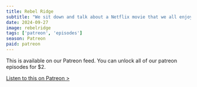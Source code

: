 ```yaml
---
title: Rebel Ridge
subtitle: "We sit down and talk about a Netflix movie that we all enjoyed a lot! We sing the praises of Jeremy Saulnier and tell our own tales of vengeance."
date: 2024-09-27
image: rebelridge
tags: ['patreon', 'episodes']
season: Patreon
paid: patreon
---
```

<div class="callout patreon">
This is available on our Patreon feed. You can unlock all of our patreon episodes for $2.

<a class="button" href="https://www.patreon.com/posts/paid-podcast-112885066">Listen to this on Patreon &gt;</a>
</div>
